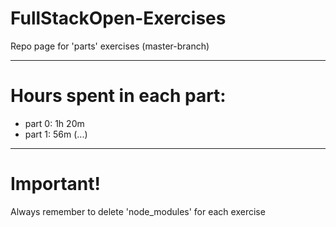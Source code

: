 # FullStackOpen-Exercises
Repo page for 'parts' exercises (master-branch)

----------------------

# Hours spent in each part:
* part 0: 1h 20m
* part 1: 56m (...)

----------------------

# Important!
Always remember to delete 'node_modules' for each exercise
